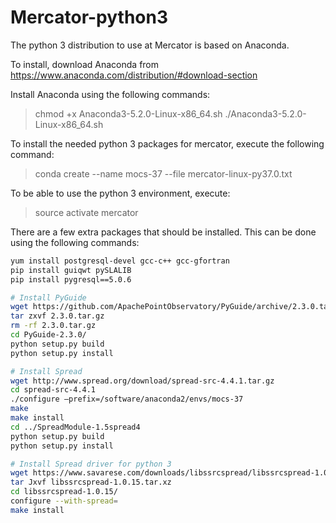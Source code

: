 # Mercator-python3
The python 3 distribution to use at Mercator is based on Anaconda.

To install, download Anaconda from https://www.anaconda.com/distribution/#download-section

Install Anaconda using the following commands:

> chmod +x Anaconda3-5.2.0-Linux-x86_64.sh
> ./Anaconda3-5.2.0-Linux-x86_64.sh

To install the needed python 3 packages for mercator, execute the following command:

> conda create --name mocs-37 --file mercator-linux-py37.0.txt

To be able to use the python 3 environment, execute:

> source activate mercator


There are a few extra packages that should be installed. This can be done using the following commands:

```bash
yum install postgresql-devel gcc-c++ gcc-gfortran
pip install guiqwt pySLALIB
pip install pygresql==5.0.6

# Install PyGuide
wget https://github.com/ApachePointObservatory/PyGuide/archive/2.3.0.tar.gz
tar zxvf 2.3.0.tar.gz
rm -rf 2.3.0.tar.gz
cd PyGuide-2.3.0/
python setup.py build
python setup.py install

# Install Spread
wget http://www.spread.org/download/spread-src-4.4.1.tar.gz
cd spread-src-4.4.1
./configure —prefix=/software/anaconda2/envs/mocs-37
make
make install
cd ../SpreadModule-1.5spread4
python setup.py build
python setup.py install

# Install Spread driver for python 3
wget https://www.savarese.com/downloads/libssrcspread/libssrcspread-1.0.15.tar.xz
tar Jxvf libssrcspread-1.0.15.tar.xz
cd libssrcspread-1.0.15/
configure --with-spread=
make install
```
